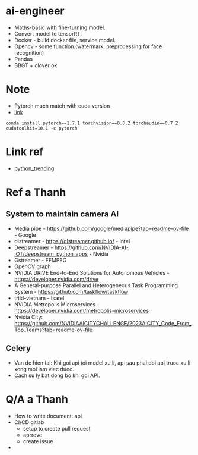 # ai-engineer

+ Maths-basic with fine-turning model.
+ Convert model to tensorRT.
+ Docker - build docker file, service model.
+ Opencv - some function.(watermark, preprocessing for face recognition)
+ Pandas
+ BBGT + clover ok
# Note
+ Pytorch much match with cuda version
+ [link](https://pytorch.org/get-started/previous-versions/)
```command line
conda install pytorch==1.7.1 torchvision==0.8.2 torchaudio==0.7.2 cudatoolkit=10.1 -c pytorch
```
# Link ref
+ [python_trending](https://www.libhunt.com/l/python/trending)


# Ref a Thanh
## System to maintain camera AI
+ Media pipe - https://github.com/google/mediapipe?tab=readme-ov-file - Google
+ dlstreamer - https://dlstreamer.github.io/ - Intel
+ Deepstreamer - https://github.com/NVIDIA-AI-IOT/deepstream_python_apps - Nvidia 
+ Gstreamer - FFMPEG
+ OpenCV graph 
+ NVIDIA DRIVE End-to-End Solutions for Autonomous Vehicles - https://developer.nvidia.com/drive
+ A General-purpose Parallel and Heterogeneous Task Programming System - https://github.com/taskflow/taskflow
+ trild-vietnam - Isarel
+ NVIDIA Metropolis Microservices - https://developer.nvidia.com/metropolis-microservices
+ Nvidia City: https://github.com/NVIDIAAICITYCHALLENGE/2023AICITY_Code_From_Top_Teams?tab=readme-ov-file

## Celery
+ Van de hien tai: Khi goi api toi model xu li, api sau phai doi api truoc xu li xong moi lam viec duoc.
+ Cach su ly bat dong bo khi goi API.

# Q/A a Thanh
+ How to write document: api
+ CI/CD gitlab 
    + setup to create pull request 
    + aprrove 
    + create issue
+ 